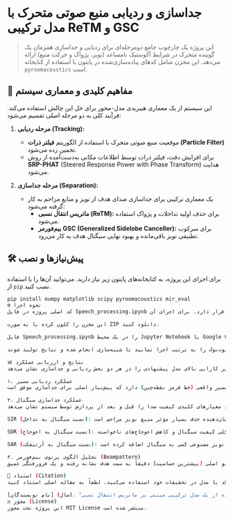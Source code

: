 # جداسازی و ردیابی منبع صوتی متحرک با مدل ترکیبی ReTM و GSC

> این پروژه یک چارچوب جامع دومرحله‌ای برای ردیابی و جداسازی همزمان یک گوینده متحرک در شرایط آکوستیک نامساعد (نویز، پژواک و حرکت منبع) ارائه می‌دهد. این مخزن شامل کدهای پیاده‌سازی‌شده در پایتون با استفاده از کتابخانه `pyroomacoustics` است.

## 🚀 مفاهیم کلیدی و معماری سیستم

این سیستم از یک معماری هیبریدی مدل-محور برای حل این چالش استفاده می‌کند. فرآیند کلی به دو مرحله اصلی تقسیم می‌شود:

1.  **مرحله ردیابی (Tracking):**
    * موقعیت منبع صوتی متحرک با استفاده از الگوریتم **فیلتر ذرات (Particle Filter)** تخمین زده می‌شود.
    * برای افزایش دقت، فیلتر ذرات توسط اطلاعات مکانی به‌دست‌آمده از روش **SRP-PHAT** (Steered Response Power with Phase Transform) هدایت می‌شود.

2.  **مرحله جداسازی (Separation):**
    * یک معماری ترکیبی برای جداسازی صدای هدف از نویز و منابع مزاحم به کار گرفته می‌شود:
        * **ماتریس انتقال نسبی (ReTM):** برای حذف اولیه تداخلات و پژواک استفاده می‌شود.
        * **بیم‌فورمر GSC (Generalized Sidelobe Canceller):** برای سرکوب تطبیقی نویز باقی‌مانده و بهبود نهایی سیگنال هدف به کار می‌رود.

## 🛠️ پیش‌نیازها و نصب

برای اجرای این پروژه، به کتابخانه‌های پایتون زیر نیاز دارید. می‌توانید آن‌ها را با استفاده از `pip` نصب کنید.

```bash
pip install numpy matplotlib scipy pyroomacoustics mir_eval
⚙️ نحوه اجرا
کد اصلی پروژه در فایل Speech_processing.ipynb قرار دارد. برای اجرای آن:

این مخزن را کلون کرده یا به صورت ZIP دانلود کنید.

فایل Speech_processing.ipynb را در یک محیط Jupyter Notebook یا Google Colab باز کنید.

سلول‌های نوت‌بوک را به ترتیب اجرا نمایید تا شبیه‌سازی انجام شده و نتایج تولید شوند.

📊 نتایج و ارزیابی عملکرد
ارزیابی‌ها در یک محیط آکوستیک شبیه‌سازی‌شده با آرایه ۲۷ کاناله انجام شد. نتایج زیر کارایی بالای مدل پیشنهادی را در هر دو بخش ردیابی و جداسازی نشان می‌دهد.

۱. عملکرد ردیابی مسیر
نمودار زیر دقت بالای الگوریتم فیلتر ذرات در دنبال کردن مسیر واقعی منبع صوتی را نشان می‌دهد. مسیر تخمین‌زده‌شده (خط آبی) تطابق بسیار خوبی با مسیر واقعی (خط قرمز نقطه‌چین) دارد که پیش‌نیاز اصلی برای جداسازی موفق است.

۲. عملکرد جداسازی سیگنال
این نمودار، بهبود معیارهای کلیدی کیفیت صدا را قبل و بعد از پردازش توسط سیستم نشان می‌دهد.

SIR (نسبت سیگنال به تداخل): شاهد بهبود چشمگیر بیش از ۲۷ دسی‌بل هستیم که نشان‌دهنده حذف بسیار مؤثر منبع نویز مزاحم است.

SDR (نسبت سیگنال به اعوجاج): بهبود کلی کیفیت سیگنال و کاهش اعوجاج‌های ناخواسته.

SAR (نسبت سیگنال به آرتیفکت): نشان‌دهنده این است که فرآیند جداسازی، آرتیفکت یا نویز مصنوعی کمی به سیگنال اضافه کرده است.

۳. تحلیل الگوی پرتوی بیم‌فورمر (Beampattern)
این نمودار قطبی نشان می‌دهد که بیم‌فورمر چگونه به صورت هوشمند عمل می‌کند. پرتو اصلی (بیشترین حساسیت) دقیقاً به سمت هدف نشانه رفته و یک فرورفتگی عمیق (Null) در جهت منبع مزاحم ایجاد شده است. این سرکوب هدفمند، دلیل اصلی بهبود چشمگیر معیار SIR است.

📄 استناد (Citation)
اگر از این کد یا مدل در تحقیقات خود استفاده می‌کنید، لطفاً به مقاله اصلی استناد کنید:

[نام نویسندگان] (سال). "جداسازی و ردیابی منبع صوتی متحرک با استفاده از یک مدل ترکیبی مبتنی بر ماتریس انتقال نسبی (ReTM) و بیم‌فورمر GSC". [نام ژورنال یا کنفرانس].
⚖️ مجوز (License)
این پروژه تحت مجوز MIT License منتشر شده است.
